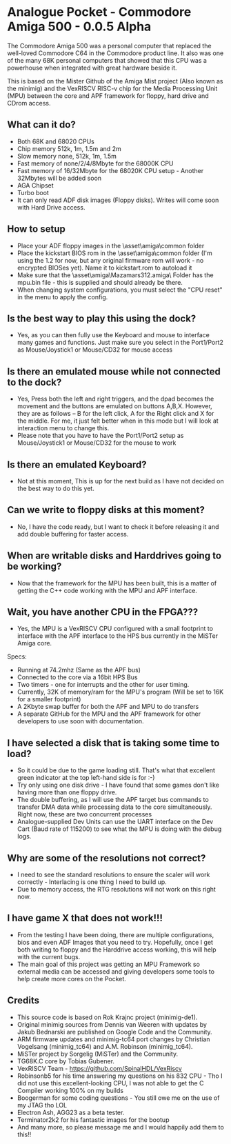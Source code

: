 # Analogue Pocket - Commodore Amiga 500 - 0.0.5 Alpha

The Commodore Amiga 500 was a personal computer that replaced the well-loved Commodore C64 in the Commodore product line. It also was one of the many 68K personal computers that showed that this CPU was a powerhouse when integrated with great hardware beside it.

This is based on the Mister Github of the Amiga Mist project (Also known as the minimig) and the VexRISCV RISC-v chip for the Media Processing Unit (MPU) between the core and APF framework for floppy, hard drive and CDrom access.

## What can it do?
* Both 68K and 68020 CPUs
* Chip memory 512k, 1m, 1.5m and 2m
* Slow memory none, 512k, 1m, 1.5m
* Fast memory of none/2/4/8Mbyte for the 68000K CPU
* Fast memory of 16/32Mbyte for the 68020K CPU setup - Another 32Mbytes will be added soon
* AGA Chipset
* Turbo boot
* It can only read ADF disk images (Floppy disks). Writes will come soon with Hard Drive access.

## How to setup
* Place your ADF floppy images in the \asset\amiga\common folder
* Place the kickstart BIOS rom in the \asset\amiga\common folder (I'm using the 1.2 for now, but any original firmware rom will work - no encrypted BIOSes yet). Name it to kickstart.rom to autoload it
* Make sure that the \asset\amiga\Mazamars312.amiga\ Folder has the mpu.bin file - this is supplied and should already be there.
* When changing system configurations, you must select the "CPU reset" in the menu to apply the config.

## Is the best way to play this using the dock?

* Yes, as you can then fully use the Keyboard and mouse to interface many games and functions. Just make sure you select in the Port1/Port2 as Mouse/Joystick1 or Mouse/CD32 for mouse access

## Is there an emulated mouse while not connected to the dock?

* Yes, Press both the left and right triggers, and the dpad becomes the movement and the buttons are emulated on buttons A,B,X. However, they are as follows – B for the left click, A for the Right click and X for the middle. For me, it just felt better when in this mode but I will look at interaction menu to change this.
* Please note that you have to have the Port1/Port2 setup as Mouse/Joystick1 or Mouse/CD32 for the mouse to work

## Is there an emulated Keyboard?

* Not at this moment, This is up for the next build as I have not decided on the best way to do this yet.

## Can we write to floppy disks at this moment?

* No, I have the code ready, but I want to check it before releasing it and add double buffering for faster access.

## When are writable disks and Harddrives going to be working?

* Now that the framework for the MPU has been built, this is a matter of getting the C++ code working with the MPU and APF interface.

## Wait, you have another CPU in the FPGA???

* Yes, the MPU is a VexRISCV CPU configured with a small footprint to interface with the APF interface to the HPS bus currently in the MiSTer Amiga core.

Specs:
* Running at 74.2mhz (Same as the APF bus)
* Connected to the core via a 16bit HPS Bus 
* Two timers - one for interrupts and the other for user timing.
* Currently, 32K of memory/ram for the MPU's program (Will be set to 16K for a smaller footprint)
* A 2Kbyte swap buffer for both the APF and MPU to do transfers
* A separate GitHub for the MPU and the APF framework for other developers to use soon with documentation.

## I have selected a disk that is taking some time to load?

* So it could be due to the game loading still. That's what that excellent green indicator at the top left-hand side is for :-)
* Try only using one disk drive - I have found that some games don't like having more than one floppy drive.
* The double buffering, as I will use the APF target bus commands to transfer DMA data while processing data to the core simultaneously. Right now, these are two concurrent processes
* Analogue-supplied Dev Units can use the UART interface on the Dev Cart (Baud rate of 115200) to see what the MPU is doing with the debug logs.

## Why are some of the resolutions not correct?

* I need to see the standard resolutions to ensure the scaler will work correctly - Interlacing is one thing I need to build up.
* Due to memory access, the RTG resolutions will not work on this right now.

## I have game X that does not work!!!

* From the testing I have been doing, there are multiple configurations, bios and even ADF Images that you need to try. Hopefully, once I get both writing to floppy and the Harddrive access working, this will help with the current bugs. 
* The main goal of this project was getting an MPU Framework so external media can be accessed and giving developers some tools to help create more cores on the Pocket.

## Credits

* This source code is based on Rok Krajnc project (minimig-de1).
* Original minimig sources from Dennis van Weeren with updates by Jakub Bednarski are published on Google Code and the Community.
* ARM firmware updates and minimig-tc64 port changes by Christian Vogelsang (minimig_tc64) and A.M. Robinson (minimig_tc64).
* MiSTer project by Sorgelig (MiSTer) and the Community.
* TG68K.C core by Tobias Gubener.
* VexRISCV Team - https://github.com/SpinalHDL/VexRiscv
* Robinsonb5 for his time answering my questions on his 832 CPU - Tho I did not use this excellent-looking CPU, I was not able to get the C Compiler working 100% on my builds
* Boogerman for some coding questions - You still owe me on the use of my JTAG tho LOL
* Electron Ash, AGG23 as a beta tester.
* Terminator2k2 for his fantastic images for the bootup
* And many more, so please message me and I would happily add them to this!!
